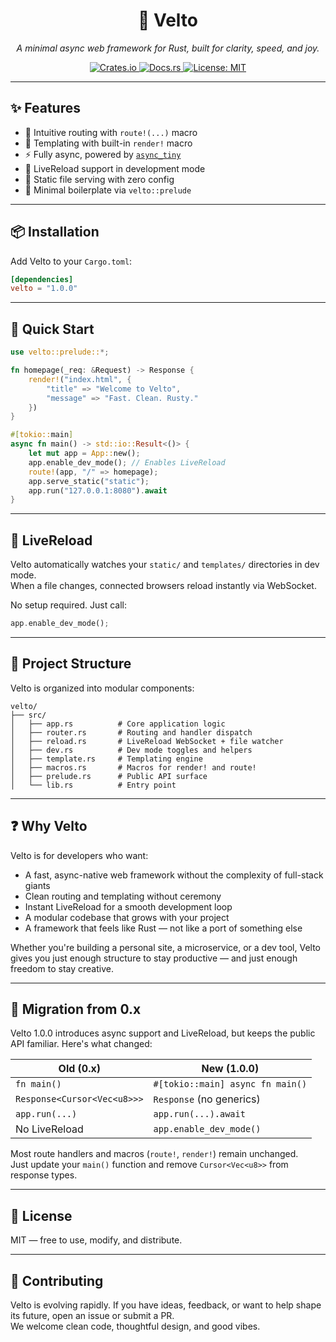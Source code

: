 <p align="center">
  <h1 align="center">🚀 Velto</h1>
  <p align="center">
    <em>A minimal async web framework for Rust, built for clarity, speed, and joy.</em>
  </p>
  <p align="center">
    <a href="https://crates.io/crates/velto">
      <img src="https://img.shields.io/crates/v/velto?style=flat-square" alt="Crates.io">
    </a>
    <a href="https://docs.rs/velto">
      <img src="https://img.shields.io/docsrs/velto?style=flat-square" alt="Docs.rs">
    </a>
    <a href="https://opensource.org/licenses/MIT">
      <img src="https://img.shields.io/badge/license-MIT-blue.svg?style=flat-square" alt="License: MIT">
    </a>
  </p>
</p>

---

## ✨ Features

- 🧭 Intuitive routing with `route!(...)` macro
- 🧵 Templating with built-in `render!` macro
- ⚡ Fully async, powered by [`async_tiny`](https://crates.io/crates/async_tiny)
- 🔄 LiveReload support in development mode
- 📁 Static file serving with zero config
- 🧠 Minimal boilerplate via `velto::prelude`

---

## 📦 Installation

Add Velto to your `Cargo.toml`:

```toml
[dependencies]
velto = "1.0.0"
```

---

## 🚀 Quick Start

```rust
use velto::prelude::*;

fn homepage(_req: &Request) -> Response {
    render!("index.html", {
        "title" => "Welcome to Velto",
        "message" => "Fast. Clean. Rusty."
    })
}

#[tokio::main]
async fn main() -> std::io::Result<()> {
    let mut app = App::new();
    app.enable_dev_mode(); // Enables LiveReload
    route!(app, "/" => homepage);
    app.serve_static("static");
    app.run("127.0.0.1:8080").await
}
```

---

## 🔄 LiveReload

Velto automatically watches your `static/` and `templates/` directories in dev mode.  
When a file changes, connected browsers reload instantly via WebSocket.

No setup required. Just call:

```rust
app.enable_dev_mode();
```

---

## 🧰 Project Structure

Velto is organized into modular components:

```
velto/
├── src/
│   ├── app.rs          # Core application logic
│   ├── router.rs       # Routing and handler dispatch
│   ├── reload.rs       # LiveReload WebSocket + file watcher
│   ├── dev.rs          # Dev mode toggles and helpers
│   ├── template.rs     # Templating engine
│   ├── macros.rs       # Macros for render! and route!
│   ├── prelude.rs      # Public API surface
│   └── lib.rs          # Entry point
```

---

## ❓ Why Velto

Velto is for developers who want:

- A fast, async-native web framework without the complexity of full-stack giants
- Clean routing and templating without ceremony
- Instant LiveReload for a smooth development loop
- A modular codebase that grows with your project
- A framework that feels like Rust — not like a port of something else

Whether you're building a personal site, a microservice, or a dev tool, Velto gives you just enough structure to stay productive — and just enough freedom to stay creative.

---

## 🔁 Migration from 0.x

Velto 1.0.0 introduces async support and LiveReload, but keeps the public API familiar. Here's what changed:

| Old (0.x)                          | New (1.0.0)                          |
|-----------------------------------|--------------------------------------|
| `fn main()`                       | `#[tokio::main] async fn main()`     |
| `Response<Cursor<Vec<u8>>>`       | `Response` (no generics)             |
| `app.run(...)`                    | `app.run(...).await`                 |
| No LiveReload                     | `app.enable_dev_mode()`              |

Most route handlers and macros (`route!`, `render!`) remain unchanged.  
Just update your `main()` function and remove `Cursor<Vec<u8>>` from response types.

---

## 📄 License

MIT — free to use, modify, and distribute.

---

## 💬 Contributing

Velto is evolving rapidly. If you have ideas, feedback, or want to help shape its future, open an issue or submit a PR.  
We welcome clean code, thoughtful design, and good vibes.
